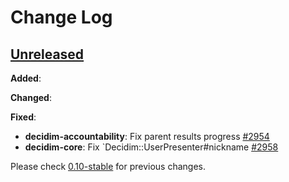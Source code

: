 # Change Log

## [Unreleased](https://github.com/decidim/decidim/tree/HEAD)

**Added**:

**Changed**:

**Fixed**:

- **decidim-accountability**: Fix parent results progress [\#2954](https://github.com/decidim/decidim/pull/2954)
- **decidim-core**: Fix `Decidim::UserPresenter#nickname [\#2958](https://github.com/decidim/decidim/pull/2958)

Please check [0.10-stable](https://github.com/decidim/decidim/blob/0.10-stable/CHANGELOG.md) for previous changes.